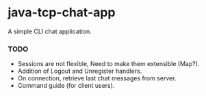 # java-tcp-chat-app

A simple CLI chat application.

### TODO

- Sessions are not flexible, Need to make them extensible (Map?).
- Addition of Logout and Unregister handlers.
- On connection, retrieve last chat messages from server.
- Command guide (for client users).